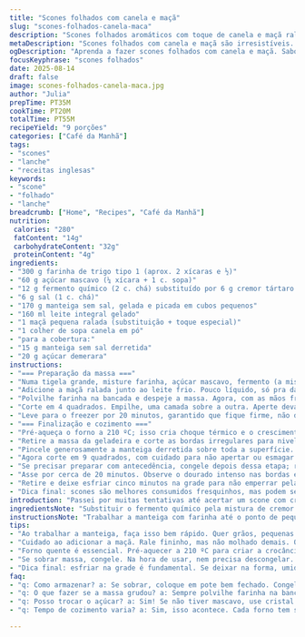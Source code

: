 ```yaml
---
title: "Scones folhados com canela e maçã"
slug: "scones-folhados-canela-maca"
description: "Scones folhados aromáticos com toque de canela e maçã ralada. Massa leve, com manteiga gelada, boa textura em camadas. Troquei fermento químico por cremor tártaro com bicarbonato, para mais leveza. Açúcar mascavo e açúcar demerara entram na mistura e na cobertura. Dica: congelar antes da segunda camada para economia de tempo e textura crocante. Receita sem ovos, sem castanhas, ideal para quem evita alergênicos comuns."
metaDescription: "Scones folhados com canela e maçã são irresistíveis. Massa leve e crocante, perfeita para um lanche da tarde."
ogDescription: "Aprenda a fazer scones folhados com canela e maçã. Sabor e textura inigualáveis, ideais para qualquer café."
focusKeyphrase: "scones folhados"
date: 2025-08-14
draft: false
image: scones-folhados-canela-maca.jpg
author: "Julia"
prepTime: PT35M
cookTime: PT20M
totalTime: PT55M
recipeYield: "9 porções"
categories: ["Café da Manhã"]
tags:
- "scones"
- "lanche"
- "receitas inglesas"
keywords:
- "scone"
- "folhado"
- "lanche"
breadcrumb: ["Home", "Recipes", "Café da Manhã"]
nutrition: 
 calories: "280"
 fatContent: "14g"
 carbohydrateContent: "32g"
 proteinContent: "4g"
ingredients:
- "300 g farinha de trigo tipo 1 (aprox. 2 xícaras e ½)"
- "60 g açúcar mascavo (¼ xícara + 1 c. sopa)"
- "12 g fermento químico (2 c. chá) substituído por 6 g cremor tártaro + 3 g bicarbonato"
- "6 g sal (1 c. chá)"
- "170 g manteiga sem sal, gelada e picada em cubos pequenos"
- "160 ml leite integral gelado"
- "1 maçã pequena ralada (substituição + toque especial)"
- "1 colher de sopa canela em pó"
- "para a cobertura:"
- "15 g manteiga sem sal derretida"
- "20 g açúcar demerara"
instructions:
- "=== Preparação da massa ==="
- "Numa tigela grande, misture farinha, açúcar mascavo, fermento (a mistura de cremor tártaro e bicarbonato), sal e canela. Fora do forno, o silêncio é quebrado pelo barulho da manteiga sendo incorporada com as pontas dos dedos ou um pastry cutter, até pedaços do tamanho de ervilhas; essa etapa é crucial para o folhado — se a manteiga derreter demais, a massa vira bolo e perde as camadas crocantes."
- "Adicione a maçã ralada junto ao leite frio. Pouco líquido, só pra dar liga, sem deixar massa grudenta. Mexa rapidamente, só até humedecer tudo, sempre lembrando: massa de scone não gosta de trabalho excessivo. Sobrará um pouco de farinha no fundo da tigela, sinal de que está no ponto."
- "Polvilhe farinha na bancada e despeje a massa. Agora, com as mãos frias, junte dobrando a massa sobre si mesma e pressione firme até formar um quadrado de cerca 18 cm, um pouco menor que o original. Dá uma amassada, mas com cuidado. Canela extra vai direto por cima com um saca-rolhas invisible: polvilhe generosamente."
- "Corte em 4 quadrados. Empilhe, uma camada sobre a outra. Aperte devagar para unir, formando um quadrado novamente. A textura das camadas vai se criando aqui, não perturbe demais."
- "Leve para o freezer por 20 minutos, garantido que fique firme, não duro. Massa gelada é o segredo do bom scone folhado."
- "=== Finalização e cozimento ==="
- "Pré-aqueça o forno a 210 ºC; isso cria choque térmico e o crescimento inicial das camadas."
- "Retire a massa da geladeira e corte as bordas irregulares para nivelar o quadrado. Use uma faca afiada pra cortes limpos. Evite esfregar a faca pra não arrastar a massa."
- "Pincele generosamente a manteiga derretida sobre toda a superfície. Polvilhe açúcar demerara apertando levemente com os dedos para ajudar a caramelizar durante o forno."
- "Agora corte em 9 quadrados, com cuidado para não apertar ou esmagar a massa. Transfira para a assadeira forrada com papel manteiga ou tapete de silicone, deixando espaço para crescimento. Sente a textura firme e fria que vai virar crocante? Confie."
- "Se precisar preparar com antecedência, congele depois dessa etapa; retirada e uso podem ser feitos direto do congelador para o forno, ajustando uns 5 minutos a mais no cozimento."
- "Asse por cerca de 20 minutos. Observe o dourado intenso nas bordas e a base firme. O aroma de manteiga e canela já invade o ambiente. Folhas de scones prontos têm superfície seca e se partem com uma quebra limpa."
- "Retire e deixe esfriar cinco minutos na grade para não emperrar pela umidade. Servir quente com geleia ou creme, ou então manteiga de pêra para um contraste doce e suave."
- "Dica final: scones são melhores consumidos fresquinhos, mas podem ser reaquecidos no forno por uns minutos para recuperar crocância. Não enrole na geladeira muito tempo para não endurecerem demais."
introduction: "Passei por muitas tentativas até acertar um scone com crostas folhadas e interior macio, sem deixar a massa pesada. A adaptação tradicional, que usa só fermento químico, funcionou, mas preferi misturar cremor tártaro e bicarbonato para uma expansão mais controlada e delicada, que ajuda a dar leveza. A maçã ralada entrou para dar umidade natural e sabor que casa com canela, sem pesar ou alterar a textura. O frio da manteiga e do leite integral reafirmam o contraste da massa – quente por fora, macia por dentro. Depois de testar temperaturas e tempos, percebi que o choque térmico inicial com o forno forte é vital para o crescimento visível da massa. Você sente essa mudança no forno pelo aroma que começa a espalhar, e a textura anelar das fatias cortadas na hora, que se soltam sem grudar. Sempre bom preparar um pouco a mais e congelar, que no momento certo salva qualquer café da tarde."
ingredientsNote: "Substituir o fermento químico pela mistura de cremor tártaro e bicarbonato cria uma leve efervescência que ajuda a massa crescer sem ficar pesada. A manteiga deve estar gelada para formar as camadas; caso amoleça, coloque uns minutos na geladeira antes de abrir a massa. A maçã pode ser qualquer variedade firme, evite frutas muito molhadas para não encharcar. O açúcar mascavo e o demerara garantem a caramelização na crosta e a suavidade interior, podendo ser substituídos por açúcar cristal comum em emergências, embora perca aquele toque rústico. Para quem não tem leite integral, o leite de coco gelado ou leite vegetal levemente adoçado funcionam, porém alteram a cor e sabor naturalmente, ajuste a canela para equilibrar."
instructionsNote: "Trabalhar a manteiga com farinha até o ponto de pequenos grãos ajuda a criar as camadas folhadas; se passar do ponto, scones ficam pesados e duros. Incorporar a maçã junto ao leite para umedecer traz sabor e evita massa seca. Requebra a massa várias vezes para distribuir a canela e armar o folhado interno. Congelar entre as etapas evita que a manteiga derreta e a massa perca a textura. Cuidado ao pincelar manteiga para não desmanchar as bordas; a camada de açúcar demerara é o toque para o crocante final que a torra no forno oferece. A cor dourada na base é sinal que estão prontos. Virar a bandeja no meio do cozimento proporciona uniformidade no dourado. Ao retirar, deixe descansar na grelha para evitar umidade e evitar que fiquem moles. Se congelar, aumente o tempo no forno em aproximadamente 5 minutos, o resto é questão de sentir o cheiro e observar a cor."
tips:
- "Ao trabalhar a manteiga, faça isso bem rápido. Quer grãos, pequenas partículas. Se tudo derreter, massa pesada; scones chatos. Congela? Pronto para scones frios."
- "Cuidado ao adicionar a maçã. Rale fininho, mas não molhado demais. Quer umidade? Sim, mas não água. Pode usar maçã verde ou da sua preferência, só não encharque a receita."
- "Forno quente é essencial. Pré-aquecer a 210 ºC para criar a crocância. Routina? Isso salvou meus scones. Se não crescerem, temperatura foi baixa. Olhe as bordas. Dourando? Olhos atentos."
- "Se sobrar massa, congele. Na hora de usar, nem precisa descongelar. Cria textura maravilhosa. Bake direto do congelador. Ajuste 5 min. no tempo. Sabe aquele aroma? Vem."
- "Dica final: esfriar na grade é fundamental. Se deixar na forma, umidade vai embolar. Quer scones crocantes? Eles precisam respirar. Coloca na grelha, não faz queimar."
faq:
- "q: Como armazenar? a: Se sobrar, coloque em pote bem fechado. Congela te dá mais tempo. Venda fácil. Se geladeira, consuma rápido. Três dias, máximo."
- "q: O que fazer se a massa grudou? a: Sempre polvilhe farinha na bancada. Grudou? Adiciona mais farinha. Não muito. Se perder a textura, complicada a situação. Mistura de cremor? Voltar atrás não é opção."
- "q: Posso trocar o açúcar? a: Sim! Se não tiver mascavo, use cristal. Mas perde aquele escuro, gosta de textura rústica? Aí é difícil. A doçura muda. Teste antes. E nem pense em açúcar impalpável."
- "q: Tempo de cozimento varia? a: Sim, isso acontece. Cada forno tem suas manias. Fique atento ao odor aromático. Dourado sim é sinal. Isso vale para scones, até empada."

---
```

